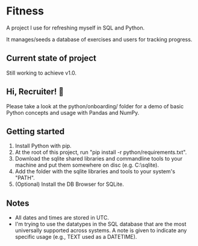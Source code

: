 # Fitness

A project I use for refreshing myself in SQL and Python.

It manages/seeds a database of exercises and users for tracking progress.

## Current state of project
Still working to achieve v1.0.

## Hi, Recruiter! :wave:
Please take a look at the python/onboarding/ folder for a demo of basic Python concepts and usage with Pandas and NumPy.

## Getting started
1. Install Python with pip.
2. At the root of this project, run "pip install -r python/requirements.txt".
3. Download the sqlite shared libraries and commandline tools to your machine and put them somewhere on disc (e.g. C:\sqlite).
4. Add the folder with the sqlite libraries and tools to your system's "PATH".
5. (Optional) Install the DB Browser for SQLite.

## Notes
- All dates and times are stored in UTC.
- I'm trying to use the datatypes in the SQL database that are the most universally supported across systems. A note is given to indicate any specific usage (e.g., TEXT used as a DATETIME).